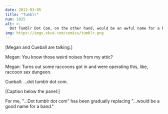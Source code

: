 ```yaml
---
date: 2012-03-05
title: "Tumblr"
num: 1025
alt: >-
  Dot Tumblr Dot Com, on the other hand, would be an awful name for a band, if only because of how hard it would be to direct people to your band's website.
img: https://imgs.xkcd.com/comics/tumblr.png
---
```

[Megan and Cueball are talking.]

Megan: You know those weird noises from my attic?

Megan: Turns out some raccoons got in and were operating this, like, raccoon sex dungeon.

Cueball: ...dot tumblr dot com.

[Caption below the panel:]

For me, "...Dot tumblr dot com" has been gradually replacing "...would be a good name for a band."